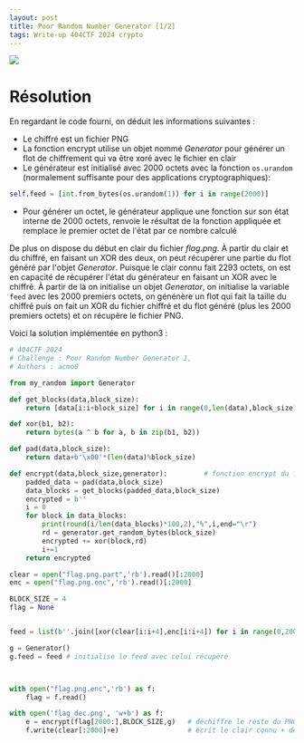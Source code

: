 ```yaml
---
layout: post
title: Poor Random Number Generator [1/2]
tags: Write-up 404CTF 2024 crypto  
---
```

![](https://acmo0.github.io/assets/img/prng1_screenshot.png)

# Résolution

En regardant le code fourni, on déduit les informations suivantes :
- Le chiffré est un fichier PNG
- La fonction encrypt utilise un objet nommé *Generator* pour générer un flot de chiffrement qui va être xoré avec le fichier en clair
- Le générateur est initialisé avec 2000 octets avec la fonction `os.urandom` (normalement suffisante pour des applications cryptographiques):
```python
self.feed = [int.from_bytes(os.urandom(1)) for i in range(2000)]
```
- Pour générer un octet, le générateur applique une fonction sur son état interne de 2000 octets, renvoie le résultat de la fonction appliquée et remplace le premier octet de l'état par ce nombre calculé

De plus on dispose du début en clair du fichier *flag.png*.
À partir du clair et du chiffré, en faisant un XOR des deux, on peut récupérer une partie du flot généré par l'objet *Generator*. Puisque le clair connu fait 2293 octets, on est en capacité de récupérer l'état du générateur en faisant un XOR avec le chiffré. À partir de là on initialise un objet *Generator*, on initialise la variable `feed` avec les 2000 premiers octets, on génénère un flot qui fait la taille du chiffré puis on fait un XOR du fichier chiffré et du flot généré (plus les 2000 premiers octets) et on récupère le fichier PNG.

Voici la solution implémentée en python3 :
```python
# 404CTF 2024
# Challenge : Poor Random Number Generator 1,  
# Authors : acmo0

from my_random import Generator

def get_blocks(data,block_size):
	return [data[i:i+block_size] for i in range(0,len(data),block_size)]

def xor(b1, b2):
    return bytes(a ^ b for a, b in zip(b1, b2))

def pad(data,block_size):
	return data+b'\x00'*(len(data)%block_size)

def encrypt(data,block_size,generator):			# fonction encrypt du fichier du challenge (pareil que déchiffrer, cf XOR)
	padded_data = pad(data,block_size)
	data_blocks = get_blocks(padded_data,block_size)
	encrypted = b''
	i = 0
	for block in data_blocks:
		print(round(i/len(data_blocks)*100,2),"%",i,end="\r")
		rd = generator.get_random_bytes(block_size)
		encrypted += xor(block,rd)
		i+=1
	return encrypted

clear = open("flag.png.part",'rb').read()[:2000]
enc = open("flag.png.enc",'rb').read()[:2000]

BLOCK_SIZE = 4
flag = None


feed = list(b''.join([xor(clear[i:i+4],enc[i:i+4]) for i in range(0,2000,4)]))		# xor entre le clair et le chiffré -> 2000 premiers octets du flot 

g = Generator()
g.feed = feed # initialise le feed avec celui récupéré 



with open("flag.png.enc",'rb') as f:
	flag = f.read()

with open('flag_dec.png', 'w+b') as f:
	e = encrypt(flag[2000:],BLOCK_SIZE,g)	# déchiffre le reste du PNG
	f.write(clear[:2000]+e)					# écrit le clair connu + déchiffré
```